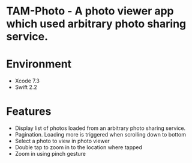 # TAM-Photo - A photo viewer app which used arbitrary photo sharing service.
 
# Environment
- Xcode 7.3
- Swift 2.2

# Features
- Display list of photos loaded from an arbitrary photo sharing
 service.
- Pagination. Loading more is triggered when scrolling down to bottom
- Select a photo to view in photo viewer
- Double tap to zoom in to the location where tapped
- Zoom in using pinch gesture
